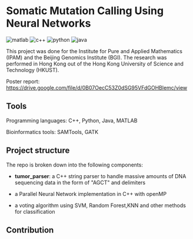 Somatic Mutation Calling Using Neural Networks
==============================================

![matlab](https://img.shields.io/badge/matlab-.5-green.svg?style=flat)  ![c++](https://img.shields.io/badge/c++-.29-green.svg?style=flat)  ![python](https://img.shields.io/badge/python-.12-green.svg?style=flat)  ![java](https://img.shields.io/badge/java-.9-green.svg?style=flat)

This project was done for the Institute for Pure and Applied Mathematics (IPAM) and the Beijing Genomics Institute (BGI). The research was performed in Hong Kong out of the Hong Kong University of Science and Technology (HKUST).

Poster report:
https://drive.google.com/file/d/0B07OecC53Z0dSG95VFdGOHBlemc/view

## Tools

Programming languages: C++, Python, Java, MATLAB

Bioinformatics tools: SAMTools, GATK


## Project structure

The repo is broken down into the following components:

- **tumor_parser**: a C++ string parser to handle massive amounts of DNA sequencing data in the form of "AGCT" and delimiters

- a Parallel Neural Network implementation in C++ with openMP

- a voting algorithm using SVM, Random Forest,KNN and other methods for classification

## Contribution
